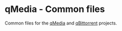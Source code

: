 # qMedia - Common files

Common files for the [qMedia](https://github.com/silverqx/qMedia) and [qBittorrent](https://github.com/silverqx/qBittorrent) projects.
